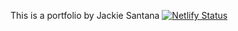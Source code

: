 This is a portfolio by Jackie Santana
[![Netlify Status](https://api.netlify.com/api/v1/badges/a312f6ee-b114-40fe-94d7-9827c6a018fa/deploy-status)](https://app.netlify.com/sites/devportfolio2/deploys)